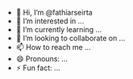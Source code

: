- 👋 Hi, I’m @fathiarseirta
- 👀 I’m interested in ...
- 🌱 I’m currently learning ...
- 💞️ I’m looking to collaborate on ...
- 📫 How to reach me ...
- 😄 Pronouns: ...
- ⚡ Fun fact: ...

<!---
fathiarseirta/fathiarseirta is a ✨ special ✨ repository because its `README.md` (this file) appears on your GitHub profile.
You can click the Preview link to take a look at your changes.
--->
